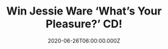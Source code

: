 ---
campaign-uuid: "c-3b53beff-2e54-4fd1-9518-e2868c4e1e00"
type: "Competition"
category: "Music"
date: "2020-06-26T06:00:00.000Z"
end-date: "2020-07-26T23:59:00.000Z"
disable-form: false
is_promoted: false
has_entry_page: true
title: "Win Jessie Ware ‘What’s Your Pleasure?’ CD!"
competition-description: "<p>The fourth studio album by the English singer-songwriter\
  \ Jessie Ware is finally here and it’s called ‘What’s Your Pleasure?’. The album\
  \ features collaborations with Shungudzo Kuyimba, Kindness, Clarence Coffee Jr.,\
  \ Metronomy and former Badbadnotgood sound whiz Matthew Tavares.</p>\n<p>How good\
  \ does it sound? Enter below and it could be yours.</p>\n"
hero-header: "Win Jessie Ware ‘What’s Your Pleasure?’ CD!"
terms-confirmation: "N/A"
banner-img: "https://assets.expresslyapp.com/asset-89fa726c-550b-495b-950b-9067696808ee.jpg"
logo-left-href: "aaa.nme.com"
logo-left-image: "https://assets.expresslyapp.com/asset-9b5ae523-c7db-48e8-905c-5f12001b1f10.jpg"
logo-left-title: "NME AAA"
bg-image-hero: "https://assets.expresslyapp.com/asset-e27edd46-f5fe-4a11-a89d-930ba12742c7.jpg"
bg-image-first: "https://assets.expresslyapp.com/asset-4894d0ef-d080-4b92-8d53-9d604795c89c.jpg"
section1-content: "<p>Jessie Ware rediscovers her strut, on a record filled with euphoric\
  \ disco, funk and groove. Her fourth record is full with amazing collaborations\
  \ such as Shungudzo Kuyimba, Kindness, Clarence Coffee Jr…and many more. The result\
  \ is a collection of exhilarating floor-fillers that fuse future-facing production\
  \ with heady ‘80s sounds.</p>\n"
entry-title: "Win Jessie Ware ‘What’s Your Pleasure?’ CD!"
entry-content: "<p>Enter the draw to win Jessie Ware ‘What’s Your Pleasure?’ CD by\
  \ completing the form below before 23:59 on the 26th of July 2020.</p>\n"
has-winner: false
prize-description: "Jessie Ware ‘What’s Your Pleasure?’ CD!"
special-conditions: "Multiple entries are allowed up to one every day.\r\n\r\nThis\
  \ competition is also available on: https://club.expressly.io/competitions/jessie-ware-whats-your-pleasure-cd"
country-restrictions:
- "GB"
---